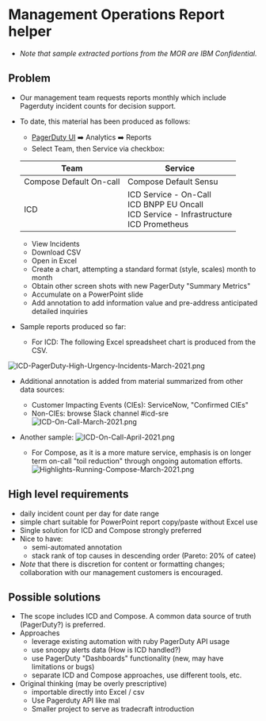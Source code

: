
# Management Operations Report helper
- _Note that sample extracted portions from the MOR are IBM Confidential._
## Problem
- Our management team requests reports monthly which include Pagerduty incident counts for decision support.
- To date, this material has been produced as follows:
  - [PagerDuty UI](https://ibm.pagerduty.com/) :arrow_right: Analytics :arrow_right: Reports
  - Select Team, then Service via checkbox:

  | Team | Service |
  |------|---------|
  |Compose Default On-call | Compose Default Sensu |
  | ICD                    | ICD Service - On-Call <br>ICD BNPP EU Oncall<br>ICD Service - Infrastructure<br>ICD Prometheus ||
  - View Incidents
  - Download CSV
  - Open in Excel
  - Create a chart, attempting a standard format (style, scales) month to month
  - Obtain other screen shots with new PagerDuty "Summary Metrics"
  - Accumulate on a PowerPoint slide
  - Add annotation to add information value and pre-address anticipated detailed inquiries

- Sample reports produced so far:

  - For ICD: The following Excel spreadsheet chart is produced from the CSV.

![ICD-PagerDuty-High-Urgency-Incidents-March-2021.png](images/ICD-PagerDuty-High-Urgency-Incidents-March-2021.png)
- Additional annotation is added from material summarized from other data sources:
  - Customer Impacting Events (CIEs): ServiceNow, "Confirmed CIEs"
  - Non-CIEs: browse Slack channel #icd-sre
![ICD-On-Call-March-2021.png](images/ICD-On-Call-March-2021.png)

- Another sample:
![ICD-On-Call-April-2021.png](images/ICD-On-Call-April-2021.png)
  - For Compose, as it is a more mature service,
    emphasis is on longer term on-call "toil reduction" through ongoing
    automation efforts.
![Highlights-Running-Compose-March-2021.png](images/Highlights-Running-Compose-March-2021.png)

## High level requirements
- daily incident count per day for date range
- simple chart suitable for PowerPoint report copy/paste without Excel use
- Single solution for ICD and Compose strongly preferred
- Nice to have:
  - semi-automated annotation
  - stack rank of top causes in descending order (Pareto: 20% of catee)
- _Note_ that there is discretion for content or formatting changes; collaboration with our management customers is encouraged.

## Possible solutions
- The scope includes ICD and Compose. A common data source of truth (PagerDuty?) is preferred.
- Approaches
  - leverage existing automation with ruby PagerDuty API usage
  - use snoopy alerts data (How is ICD handled?)
  - use PagerDuty "Dashboards" functionality (new, may have limitations or bugs)
  - separate ICD and Compose approaches, use different tools, etc.
- Original thinking (may be overly prescriptive)
  - importable directly into Excel / csv
  - Use Pagerduty API like mal
  - Smaller project to serve as tradecraft introduction
